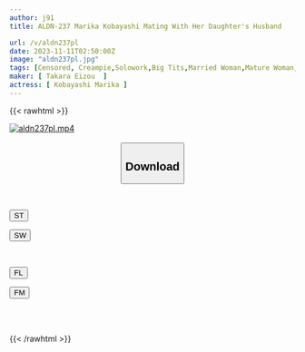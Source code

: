 ```yaml
---
author: j91
title: ALDN-237 Marika Kobayashi Mating With Her Daughter's Husband

url: /v/aldn237pl
date: 2023-11-11T02:50:00Z
image: "aldn237pl.jpg"
tags: [Censored, Creampie,Solowork,Big Tits,Married Woman,Mature Woman,Drama	]
maker: [ Takara Eizou  ]
actress: [ Kobayashi Marika ]
---
```



{{< rawhtml >}}

<div class="video" data-videoid="o2JOXVybABiJevQ">
    <a href="javascript:;">
        <img src="https://my.j91.asia/v/aldn237pl/aldn237pl.jpg" width="WIDTH" height="HEIGHT" alt="aldn237pl.mp4" loading="lazy">
    </a>
</div>

<script type="text/javascript" src="https://j91.asia/asset/on-demand-st.js"></script>

<br>
  <link rel="stylesheet" href="https://j91.asia/asset/bs5.css">
  
  <center>
  <button class="btn btn-primary" type="button" data-bs-toggle="collapse" data-bs-target=".multi-collapse" aria-expanded="false" aria-controls="multiCollapseExample1 multiCollapseExample2"><h2>Download</h2></button></center>
</p>
<div class="row">
  <div class="col">
    <div class="collapse multi-collapse" id="multiCollapseExample1">
      <div class="card card-body">
	      	      <br>
<div class="buttons">  
<p><a href="https://streamtape.to/v/o2JOXVybABiJevQ" target="_blank"><button class="btn-hover color-3"><i class="fa fa-download"></i> ST</button></a></p>
<p><a href="https://sfastwish.com/b0g4nbqu7azf" target="_blank"><button class="btn-hover color-2"><i class="fa fa-download"></i> SW</button></a></p></div>
    </div>
  </div>
</div>
  <div class="col">
    <div class="collapse multi-collapse" id="multiCollapseExample2">
      <div class="card card-body">
	      <br>
<div class="buttons">
<p><a href="https://fviplions.com/f/78vvkr5xydjs" target="_blank"><button class="btn-hover color-9"><i class="fa fa-download"></i> FL</button></a></p>
<p><a href="https://filemoon.sx/d/k90vfjj4c5d6" target="_blank"><button class="btn-hover color-8"><i class="fa fa-download"></i> FM</button></a></p></div>
<br><br>
      </div>
    </div>
  </div>
</div>

{{< /rawhtml >}}
